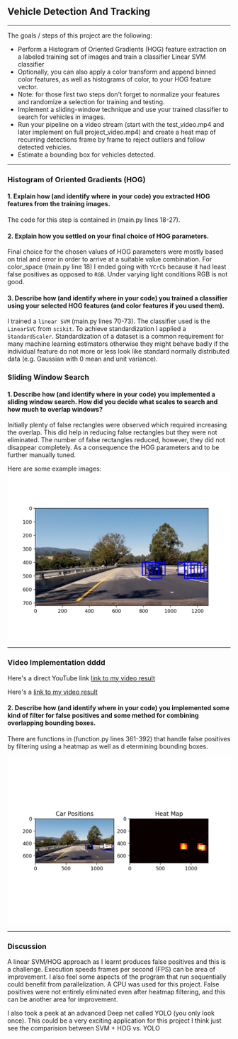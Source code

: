 ## Vehicle Detection And Tracking

---

The goals / steps of this project are the following:

* Perform a Histogram of Oriented Gradients (HOG) feature extraction on a labeled training set of images and train a classifier Linear SVM classifier
* Optionally, you can also apply a color transform and append binned color features, as well as histograms of color, to your HOG feature vector.
* Note: for those first two steps don't forget to normalize your features and randomize a selection for training and testing.
* Implement a sliding-window technique and use your trained classifier to search for vehicles in images.
* Run your pipeline on a video stream (start with the test_video.mp4 and later implement on full project_video.mp4) and create a heat map of recurring detections frame by frame to reject outliers and follow detected vehicles.
* Estimate a bounding box for vehicles detected.

[//]: # (Image References)
[image1]: ./examples/car_not_car.png
[image2]: ./examples/HOG_example.jpg
[image3]: ./examples/sliding_windows.jpg
[image4]: ./examples/sliding_window.jpg
[image5]: ./examples/bboxes_and_heat.png
[image6]: ./examples/labels_map.png
[image7]: ./examples/output_bboxes.png
[image8]: ./output_images/detection.png
[image9]: ./output_images/car_postions_heat_map.png

[video1]: ./project_video.mp4

---

### Histogram of Oriented Gradients (HOG)

#### 1. Explain how (and identify where in your code) you extracted HOG features from the training images.

The code for this step is contained in (main.py lines 18-27).


#### 2. Explain how you settled on your final choice of HOG parameters.

Final choice for the chosen values of HOG parameters were mostly based on trial and error in order to arrive at a suitable value combination. For color_space (main.py line 18) I ended going with `YCrCb` because it had least false positives as opposed to `RGB`. Under varying light conditions RGB is not good.

#### 3. Describe how (and identify where in your code) you trained a classifier using your selected HOG features (and color features if you used them).

I trained a  `linear SVM` (main.py lines 70-73).  The classifier used is the `LinearSVC` from `scikit`.  To achieve standardization I applied a `StandardScaler`.
Standardization of a dataset is a common requirement for many machine learning estimators otherwise they might behave badly if the individual feature do not more
or less look like standard normally distributed data (e.g. Gaussian with 0 mean and unit variance).

### Sliding Window Search

#### 1. Describe how (and identify where in your code) you implemented a sliding window search.  How did you decide what scales to search and how much to overlap windows?

Initially plenty of false rectangles were observed which required increasing the overlap.
This did help in reducing false rectangles but they were not eliminated. The number of false
rectangles reduced, however, they did not disappear completely.
As a consequence the HOG parameters and to be further manually tuned.

Here are some example images:
![alt text][image8]

---

### Video Implementation dddd
Here's a direct YouTube link [link to my video result](https://youtu.be/6HqLwyT6V50)

Here's a [link to my video result](./output.mp4)


#### 2. Describe how (and identify where in your code) you implemented some kind of filter for false positives and some method for combining overlapping bounding boxes.
There are functions in (function.py lines 361-392) that handle false positives by filtering using a heatmap as well as d etermining bounding boxes.

![alt text][image9]

---

### Discussion

A linear SVM/HOG approach as I learnt produces false positives and this is a challenge. Execution speeds frames per second (FPS) can be area of improvement.
I also feel some aspects of the program that run sequentially could benefit from parallelization.  A CPU was used for this project.   False positives were not entirely eliminated
even after heatmap filtering, and this can be another area for improvement.

I also took a peek at an advanced Deep net called YOLO (you only look once).  This could be a very exciting application for this project I think just see the comparision between
SVM + HOG vs. YOLO
